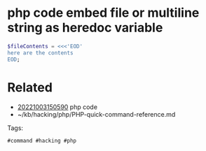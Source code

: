# php code embed file or multiline string as heredoc variable
```php
$fileContents = <<<'EOD'
here are the contents
EOD;
```

# Related

- [20221003150590](/zet/20221003150590/README.md) php code
- ~/kb/hacking/php/PHP-quick-command-reference.md

Tags:

    #command #hacking #php 
